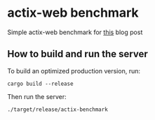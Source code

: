 # actix-web benchmark

Simple actix-web benchmark for [this](https://yrashk.com/blog/2023/02/16/what-happens-if-you-put-http-server-inside-postgres) blog post

## How to build and run the server

To build an optimized production version, run:

```shell
cargo build --release
```

Then run the server:

```shell
./target/release/actix-benchmark
```
